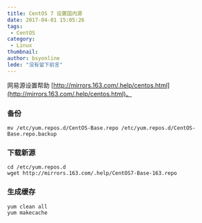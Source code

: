```yaml
---
title: CentOS 7 设置国内源
date: 2017-04-01 15:05:26
tags:
 - CentOS
category: 
 - Linux
thumbnail: 
author: bsyonline
lede: "没有留下前言"
---
```


网易源设置帮助 [http://mirrors.163.com/.help/centos.html](http://mirrors.163.com/.help/centos.html)。

<!-- more -->

### 备份
```shell
mv /etc/yum.repos.d/CentOS-Base.repo /etc/yum.repos.d/CentOS-Base.repo.backup
```

### 下载新源

```
cd /etc/yum.repos.d
wget http://mirrors.163.com/.help/CentOS7-Base-163.repo
```

### 生成缓存

```
yum clean all
yum makecache
```